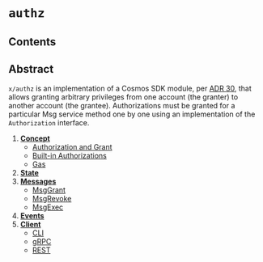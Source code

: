 <!--
order: 0
title: Authz Overview
parent:
  title: "authz"
-->

# `authz`

## Contents

## Abstract

`x/authz` is an implementation of a Cosmos SDK module, per [ADR 30](../../../docs/architecture/adr-030-authz-module.md),
that allows granting arbitrary privileges from one account (the granter) to another account (the grantee).
Authorizations must be granted for a particular Msg service method one by one using an implementation of
the `Authorization` interface.

1. **[Concept](01_concepts.md)**
    - [Authorization and Grant](01_concepts.md#Authorization-and-Grant)
    - [Built-in Authorizations](01_concepts.md#Built-in-Authorizations)
    - [Gas](01_concepts.md#gas)
2. **[State](02_state.md)**
3. **[Messages](03_messages.md)**
    - [MsgGrant](03_messages.md#MsgGrant)
    - [MsgRevoke](03_messages.md#MsgRevoke)
    - [MsgExec](03_messages.md#MsgExec)
4. **[Events](04_events.md)**
5. **[Client](05_client.md)**
    - [CLI](05_client.md#cli)
    - [gRPC](05_client.md#grpc)
    - [REST](05_client.md#rest)
